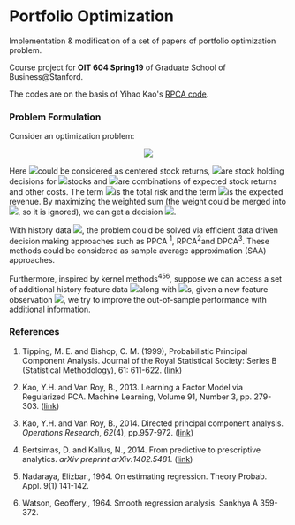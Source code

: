 # Portfolio Optimization
Implementation & modification of a set of papers of portfolio optimization problem. 

Course project for **OIT 604 Spring19** of Graduate School of Business@Stanford.

The codes are on the basis of Yihao Kao's [RPCA code](http://www.yhkao.com/RPCA-code.zip).

### Problem Formulation

Consider an optimization problem:
<p align="center">
  <img  src="http://latex.codecogs.com/svg.latex?\max_{\mathbf{z\in\mathbb{R}^p}}\mathbf{c^Tz-(z^Ty)^2}">
</p>


Here ![](http://latex.codecogs.com/svg.latex?\\mathbf{y}\\in\\mathbb{R}^p)could be considered as centered stock returns, ![](http://latex.codecogs.com/svg.latex?\\mathbf{z}\\in\\mathbb{R}^p)are stock holding decisions for ![](http://latex.codecogs.com/svg.latex?p​)stocks and ![](http://latex.codecogs.com/svg.latex?\\mathbf{c}\\in\\mathbb{R}^p​)are combinations of expected stock returns and other costs. The term ![](http://latex.codecogs.com/svg.latex?\\mathbf{(z^Ty)^2}​)is the total risk and the term ![](http://latex.codecogs.com/svg.latex?\\mathbf{c^Tz}​)is the expected revenue. By maximizing the weighted sum (the weight could be merged into ![](http://latex.codecogs.com/svg.latex?\\mathbf{c}​), so it is ignored), we can get a decision ![](http://latex.codecogs.com/svg.latex?\\mathbf{z}​).

With history data ![](http://latex.codecogs.com/svg.latex?\\{\\mathbf{y_1,y_2,\\dots,y_N}\\}), the problem could be solved via efficient data driven decision making approaches such as PPCA <sup>1</sup>, RPCA<sup>2</sup>and DPCA<sup>3</sup>. These methods could be considered  as sample average approximation (SAA) approaches.

Furthermore, inspired by kernel methods<sup>456</sup>, suppose we can access a set of additional history feature data ![](http://latex.codecogs.com/svg.latex?\\{\\mathbf{x_1,x_2,\\dots,x_N}\\})along with ![](http://latex.codecogs.com/svg.latex?\\mathbf{y})s, given a new feature observation ![](http://latex.codecogs.com/svg.latex?\\mathbf{x}​), we try to improve the out-of-sample performance with additional information.

### References

1. Tipping, M. E. and Bishop, C. M. (1999), Probabilistic Principal Component Analysis. Journal of the Royal Statistical Society: Series B (Statistical Methodology), 61: 611-622. ([link](https://doi.org/10.1111/1467-9868.00196))

2. Kao, Y.H. and Van Roy, B., 2013. Learning a Factor Model via Regularized PCA. Machine Learning, Volume 91, Number 3, pp. 279-303. ([link](https://doi.org/10.1007/s10994-013-5345-8))
3. Kao, Y.H. and Van Roy, B., 2014. Directed principal component analysis. *Operations Research*, *62*(4), pp.957-972. ([link](https://pubsonline.informs.org/doi/abs/10.1287/opre.2014.1290))
4. Bertsimas, D. and Kallus, N., 2014. From predictive to prescriptive analytics. *arXiv preprint arXiv:1402.5481*. ([link](https://arxiv.org/abs/1402.5481))
5. Nadaraya, Elizbar., 1964. On estimating regression. Theory Probab. Appl. 9(1) 141-142.
6. Watson, Geoffery., 1964. Smooth regression analysis. Sankhya A 359-372.



